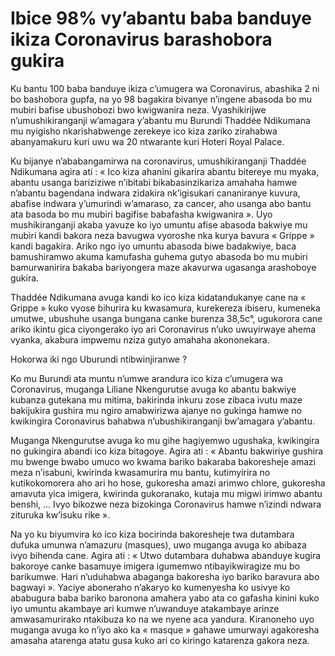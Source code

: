 # Ibice 98% vy’abantu baba banduye ikiza Coronavirus barashobora gukira

Ku bantu 100 baba banduye ikiza c’umugera wa Coronavirus, abashika 2 ni bo bashobora gupfa, na yo 98 bagakira bivanye n’ingene abasoda bo mu mubiri bafise ubushobozi bwo kwigwanira neza. Vyashikirijwe n’umushikiranganji w’amagara y’abantu mu Burundi Thaddée Ndikumana mu nyigisho nkarishabwenge zerekeye ico kiza zariko zirahabwa abanyamakuru kuri uwu wa 20 ntwarante kuri Hoteri Royal Palace.

Ku bijanye n’ababangamirwa na coronavirus, umushikiranganji Thaddée Ndikumana agira ati : « Ico kiza ahanini gikarira abantu bitereye mu myaka, abantu usanga bariziziwe n’ibitabi bikabasinzikariza amahaha hamwe n’abantu bagendana indwara zidakira nk’igisukari cananiranye kuvura, abafise indwara y’umurindi w’amaraso, za cancer, aho usanga abo bantu ata basoda bo mu mubiri bagifise babafasha kwigwanira ». Uyo mushikiranganji akaba yavuze ko iyo umuntu afise abasoda bakwiye mu mubiri kandi bakora neza bavugwa vyoroshe nka kurya bavura « Grippe » kandi bagakira. Ariko ngo iyo umuntu abasoda biwe badakwiye, baca bamushiramwo akuma kamufasha guhema gutyo abasoda bo mu mubiri bamurwanirira bakaba bariyongera maze akavurwa ugasanga arashoboye gukira.

Thaddée Ndikumana avuga kandi ko ico kiza kidatandukanye cane na « Grippe » kuko vyose bihurira ku kwasamura, kurekereza ibiseru, kumeneka umutwe, ubushuhe usanga bungana canke burenza 38,5c°, ugukorora cane ariko ikintu gica ciyongerako iyo ari Coronavirus n’uko uwuyirwaye ahema vyanka, akabura impwemu nziza gutyo amahaha akononekara.

Hokorwa iki ngo Uburundi ntibwinjiranwe ?

Ko mu Burundi ata muntu n’umwe arandura ico kiza c’umugera wa Coronavirus, muganga Liliane Nkengurutse avuga ko abantu bakwiye kubanza gutekana mu mitima, bakirinda inkuru zose zibaca ivutu maze bakijukira gushira mu ngiro amabwirizwa ajanye no gukinga hamwe no kwikingira Coronavirus bahabwa n’ubushikiranganji bw’amagara y’abantu.

Muganga Nkengurutse avuga ko mu gihe hagiyemwo ugushaka, kwikingira no gukingira abandi ico kiza bitagoye. Agira ati : « Abantu bakwiriye gushira mu bwenge bwabo umuco wo kwama bariko bakaraba bakoresheje amazi meza n’isabuni, kwirinda kwasamurira mu bantu, kutimyirira no kutikokomorera aho ari ho hose, gukoresha amazi arimwo chlore, gukoresha amavuta yica imigera, kwirinda gukoranako, kutaja mu migwi irimwo abantu benshi, … Ivyo bikozwe neza bizokinga Coronavirus hamwe n’izindi ndwara zituruka kw’isuku rike ».

Na yo ku biyumvira ko ico kiza bocirinda bakoresheje twa dutambara dufuka umunwa n’amazuru (masques), uwo muganga avuga ko abibaza ivyo bihenda cane. Agira ati : « Utwo dutambara duhabwa abanduye kugira bakoroye canke basamuye imigera igumemwo ntibayikwiragize mu bo barikumwe. Hari n’uduhabwa abaganga bakoresha iyo bariko baravura abo bagwayi ». Yaciye aboneraho n’akaryo ko kumenyesha ko usivye ko ababugura baba bariko baronona amahera yabo ata co gafasha kinini kuko iyo umuntu akambaye ari kumwe n’uwanduye atakambaye arinze amwasamurirako ntakibuza ko na we nyene aca yandura. Kiranoneho uyo muganga avuga ko n’iyo ako ka « masque » gahawe umurwayi agakoresha amasaha atarenga atatu gusa kuko ari co kiringo katarenza gakora neza.